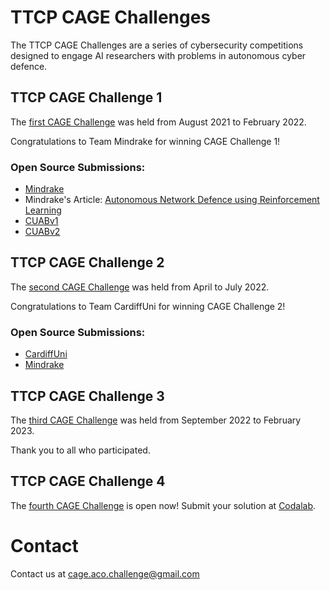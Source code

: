 # TTCP CAGE Challenges 
The TTCP CAGE Challenges are a series of cybersecurity competitions designed to engage AI researchers with problems in autonomous cyber defence.

## TTCP CAGE Challenge 1
The [first CAGE Challenge](https://github.com/cage-challenge/cage-challenge-1) was held from August 2021 to February 2022.

Congratulations to Team Mindrake for winning CAGE Challenge 1!

### Open Source Submissions:
* [Mindrake](https://github.com/alan-turing-institute/cage-challenge-1-public)
* Mindrake's Article: [Autonomous Network Defence using Reinforcement Learning](https://dl.acm.org/doi/abs/10.1145/3488932.3527286)
* [CUABv1](https://github.com/john-cardiff/cyborg-cage)
* [CUABv2](https://github.com/mprhode/cyborg-submission-CUABv2)

## TTCP CAGE Challenge 2
The [second CAGE Challenge](https://github.com/cage-challenge/cage-challenge-2) was held from April to July 2022.

Congratulations to Team CardiffUni for winning CAGE Challenge 2!

### Open Source Submissions:
* [CardiffUni](https://github.com/john-cardiff/-cyborg-cage-2)
* [Mindrake](https://github.com/alan-turing-institute/cage-challenge-2-public)

## TTCP CAGE Challenge 3
The [third CAGE Challenge](https://github.com/cage-challenge/cage-challenge-3) was held from September 2022 to February 2023.

Thank you to all who participated.

## TTCP CAGE Challenge 4
The [fourth CAGE Challenge](https://github.com/cage-challenge/cage-challenge-4) is open now! Submit your solution at [Codalab](https://codalab.lisn.upsaclay.fr/competitions/17672).

# Contact
Contact us at cage.aco.challenge@gmail.com
